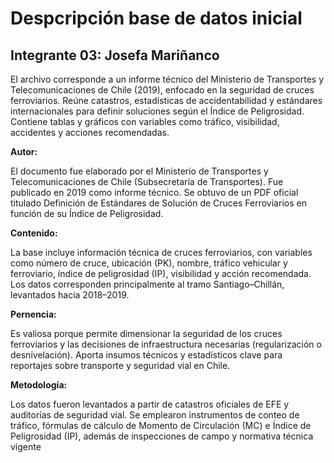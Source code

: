 # Despcripción base de datos inicial
## Integrante 03: Josefa Mariñanco
El archivo corresponde a un informe técnico del Ministerio de Transportes y Telecomunicaciones de Chile (2019), enfocado en la seguridad de cruces ferroviarios. Reúne catastros, estadísticas de accidentabilidad y estándares internacionales para definir soluciones según el Índice de Peligrosidad. Contiene tablas y gráficos con variables como tráfico, visibilidad, accidentes y acciones recomendadas. 

**Autor:**

El documento fue elaborado por el Ministerio de Transportes y Telecomunicaciones de Chile (Subsecretaría de Transportes). Fue publicado en 2019 como informe técnico. Se obtuvo de un PDF oficial titulado Definición de Estándares de Solución de Cruces Ferroviarios en función de su Índice de Peligrosidad.



**Contenido:**

 La base incluye información técnica de cruces ferroviarios, con variables como número de cruce, ubicación (PK), nombre, tráfico vehicular y ferroviario, índice de peligrosidad (IP), visibilidad y acción recomendada. Los datos corresponden principalmente al tramo Santiago–Chillán, levantados hacia 2018–2019.


**Pernencia:**

Es valiosa porque permite dimensionar la seguridad de los cruces ferroviarios y las decisiones de infraestructura necesarias (regularización o desnivelación). Aporta insumos técnicos y estadísticos clave para reportajes sobre transporte y seguridad vial en Chile.


**Metodología:**

Los datos fueron levantados a partir de catastros oficiales de EFE y auditorías de seguridad vial. Se emplearon instrumentos de conteo de tráfico, fórmulas de cálculo de Momento de Circulación (MC) e Índice de Peligrosidad (IP), además de inspecciones de campo y normativa técnica vigente
